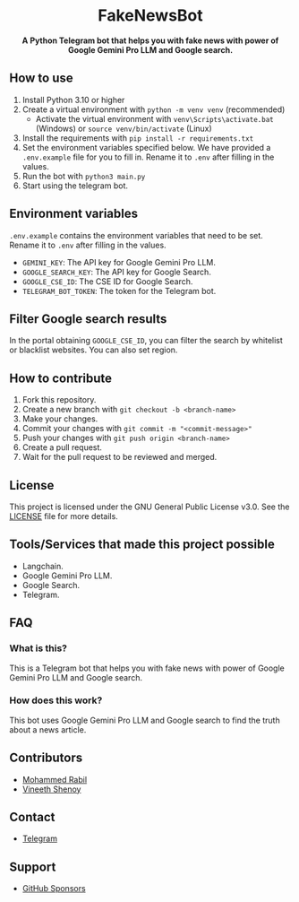 <div align="center">

  # FakeNewsBot
  
  **A Python Telegram bot that helps you with fake news with power of Google Gemini Pro LLM and Google search.**

</div>

## How to use

1. Install Python 3.10 or higher
2. Create a virtual environment with `python -m venv venv` (recommended)
   - Activate the virtual environment with `venv\Scripts\activate.bat` (Windows) or `source venv/bin/activate` (Linux)
3. Install the requirements with `pip install -r requirements.txt`
4. Set the environment variables specified below. We have provided a `.env.example` file for you to fill in. Rename it to `.env` after filling in the values.
5. Run the bot with `python3 main.py`
6. Start using the telegram bot.

## Environment variables

`.env.example` contains the environment variables that need to be set. Rename it to `.env` after filling in the values.

- `GEMINI_KEY`: The API key for Google Gemini Pro LLM.
- `GOOGLE_SEARCH_KEY`: The API key for Google Search.
- `GOOGLE_CSE_ID`: The CSE ID for Google Search.
- `TELEGRAM_BOT_TOKEN`: The token for the Telegram bot.


## Filter Google search results

In the portal obtaining `GOOGLE_CSE_ID`, you can filter the search by whitelist or blacklist websites. You can also set region.

## How to contribute

1. Fork this repository.
2. Create a new branch with `git checkout -b <branch-name>`
3. Make your changes.
4. Commit your changes with `git commit -m "<commit-message>"`
5. Push your changes with `git push origin <branch-name>`
6. Create a pull request.
7. Wait for the pull request to be reviewed and merged.


## License

This project is licensed under the GNU General Public License v3.0. See the [LICENSE](LICENSE) file for more details.

## Tools/Services that made this project possible

- Langchain.
- Google Gemini Pro LLM.
- Google Search.
- Telegram.

## FAQ

### What is this?

This is a Telegram bot that helps you with fake news with power of Google Gemini Pro LLM and Google search.

### How does this work?

This bot uses Google Gemini Pro LLM and Google search to find the truth about a news article.

## Contributors

- [Mohammed Rabil](https://github.com/rabilrbl)
- [Vineeth Shenoy](https://github.com/Vineeth-03-Shenoy)

## Contact

- [Telegram](https://t.me/rabilrbl)

## Support

- [GitHub Sponsors](https://github.com/sponsors/rabilrbl)
